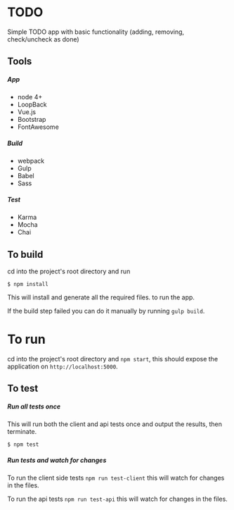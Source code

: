 # TODO
Simple TODO app with basic functionality (adding, removing, check/uncheck as done)

## Tools
##### App
- node 4+
- LoopBack
- Vue.js
- Bootstrap
- FontAwesome

##### Build
- webpack
- Gulp
- Babel
- Sass

##### Test
- Karma
- Mocha
- Chai

## To build
cd into the project's root directory and run
```
$ npm install
```
This will install and generate all the required files. to run the app.

If the build step failed you can do it manually by running `gulp build`.

# To run
cd into the project's root directory and `npm start`, this should expose the application on `http://localhost:5000`.


## To test
##### Run all tests once
This will run both the client and api tests once and output the results, then terminate.
```
$ npm test
```

##### Run tests and watch for changes
To run the client side tests `npm run test-client` this will watch for changes in the files.

To run the api tests `npm run test-api` this will watch for changes in the files.
